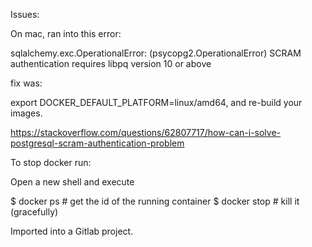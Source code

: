 Issues:

On mac, ran into this error:

sqlalchemy.exc.OperationalError: (psycopg2.OperationalError) SCRAM authentication requires libpq version 10 or above

fix was:

export DOCKER_DEFAULT_PLATFORM=linux/amd64, and re-build your images.

https://stackoverflow.com/questions/62807717/how-can-i-solve-postgresql-scram-authentication-problem


To stop docker run:

Open a new shell and execute

$ docker ps # get the id of the running container
$ docker stop <containerid> # kill it (gracefully)

Imported into a Gitlab project.